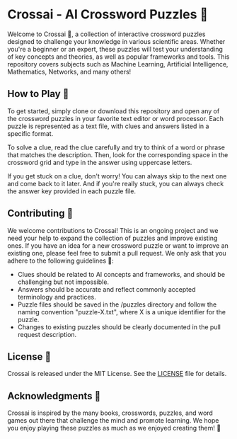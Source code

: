# Crossai - AI Crossword Puzzles 🧩
Welcome to Crossai 🤖, a collection of interactive crossword puzzles designed to challenge your knowledge in various scientific areas. Whether you're a beginner or an expert, these puzzles will test your understanding of key concepts and theories, as well as popular frameworks and tools. This repository covers subjects such as Machine Learning, Artificial Intelligence, Mathematics, Networks, and many others!

## How to Play 📌
To get started, simply clone or download this repository and open any of the crossword puzzles in your favorite text editor or word processor. Each puzzle is represented as a text file, with clues and answers listed in a specific format.

To solve a clue, read the clue carefully and try to think of a word or phrase that matches the description. Then, look for the corresponding space in the crossword grid and type in the answer using uppercase letters.

If you get stuck on a clue, don't worry! You can always skip to the next one and come back to it later. And if you're really stuck, you can always check the answer key provided in each puzzle file.

## Contributing 🚀
We welcome contributions to Crossai! This is an ongoing project and we need your help to expand the collection of puzzles and improve existing ones. If you have an idea for a new crossword puzzle or want to improve an existing one, please feel free to submit a pull request. We only ask that you adhere to the following guidelines 📝:

* Clues should be related to AI concepts and frameworks, and should be challenging but not impossible.
* Answers should be accurate and reflect commonly accepted terminology and practices.
* Puzzle files should be saved in the /puzzles directory and follow the naming convention "puzzle-X.txt", where X is a unique identifier for the puzzle.
* Changes to existing puzzles should be clearly documented in the pull request description.

## License 📜
Crossai is released under the MIT License. See the [LICENSE](LICENSE) file for details.

## Acknowledgments 📖
Crossai is inspired by the many books, crosswords, puzzles, and word games out there that challenge the mind and promote learning. We hope you enjoy playing these puzzles as much as we enjoyed creating them! 🎉
